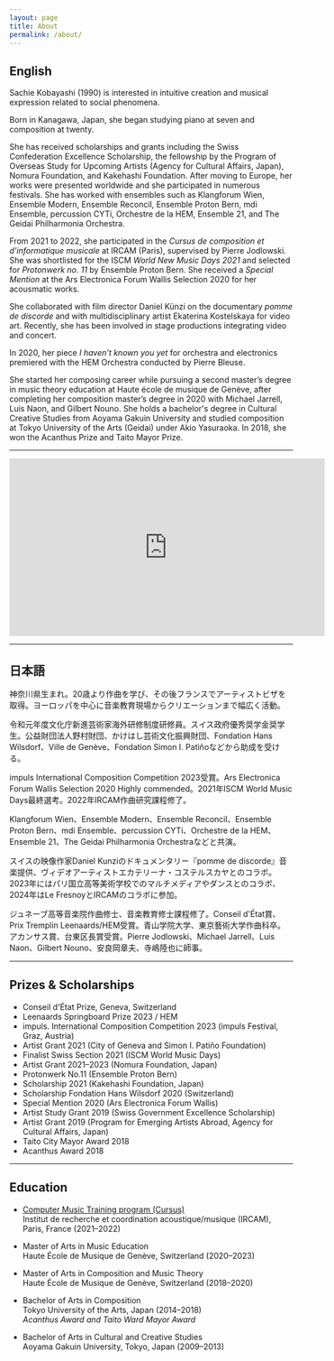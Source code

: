 ```yaml
---
layout: page
title: About
permalink: /about/
---
```

## English

Sachie Kobayashi (1990) is interested in intuitive creation and musical expression related to social phenomena.

Born in Kanagawa, Japan, she began studying piano at seven and composition at twenty.

She has received scholarships and grants including the Swiss Confederation Excellence Scholarship, the fellowship by the Program of Overseas Study for Upcoming Artists (Agency for Cultural Affairs, Japan), Nomura Foundation, and Kakehashi Foundation. After moving to Europe, her works were presented worldwide and she participated in numerous festivals. She has worked with ensembles such as Klangforum Wien, Ensemble Modern, Ensemble Reconcil, Ensemble Proton Bern, mdi Ensemble, percussion CYTi, Orchestre de la HEM, Ensemble 21, and The Geidai Philharmonia Orchestra.

From 2021 to 2022, she participated in the *Cursus de composition et d'informatique musicale* at IRCAM (Paris), supervised by Pierre Jodlowski. She was shortlisted for the ISCM *World New Music Days 2021* and selected for *Protonwerk no. 11* by Ensemble Proton Bern. She received a *Special Mention* at the Ars Electronica Forum Wallis Selection 2020 for her acousmatic works.

She collaborated with film director Daniel Künzi on the documentary *pomme de discorde* and with multidisciplinary artist Ekaterina Kostelskaya for video art. Recently, she has been involved in stage productions integrating video and concert.

In 2020, her piece *I haven’t known you yet* for orchestra and electronics premiered with the HEM Orchestra conducted by Pierre Bleuse.

She started her composing career while pursuing a second master’s degree in music theory education at Haute école de musique de Genève, after completing her composition master’s degree in 2020 with Michael Jarrell, Luis Naon, and Gilbert Nouno. She holds a bachelor's degree in Cultural Creative Studies from Aoyama Gakuin University and studied composition at Tokyo University of the Arts (Geidai) under Akio Yasuraoka. In 2018, she won the Acanthus Prize and Taito Mayor Prize.

---

<div class="video-container">
  <iframe width="560" height="315" src="https://www.youtube.com/embed/BPuq3Up4hzU?si=EfIqt80eRZmHbLAt" title="YouTube video player" frameborder="0" allow="accelerometer; autoplay; clipboard-write; encrypted-media; gyroscope; picture-in-picture; web-share" allowfullscreen></iframe>
</div>

---

## 日本語

神奈川県生まれ。20歳より作曲を学び、その後フランスでアーティストビザを取得。ヨーロッパを中心に音楽教育現場からクリエーションまで幅広く活動。

令和元年度文化庁新進芸術家海外研修制度研修員。スイス政府優秀奨学金奨学生。公益財団法人野村財団、かけはし芸術文化振興財団、Fondation Hans Wilsdorf、Ville de Genève、Fondation Simon I. Patiñoなどから助成を受ける。

impuls International Composition Competition 2023受賞。Ars Electronica Forum Wallis Selection 2020 Highly commended。2021年ISCM World Music Days最終選考。2022年IRCAM作曲研究課程修了。

Klangforum Wien、Ensemble Modern、Ensemble Reconcil、Ensemble Proton Bern、mdi Ensemble、percussion CYTi、Orchestre de la HEM、Ensemble 21、The Geidai Philharmonia Orchestraなどと共演。

スイスの映像作家Daniel Kunziのドキュメンタリー『pomme de discorde』音楽提供、ヴィデオアーティストエカテリーナ・コステルスカヤとのコラボ。2023年にはパリ国立高等美術学校でのマルチメディアやダンスとのコラボ、2024年はLe FresnoyとIRCAMのコラボに参加。

ジュネーブ高等音楽院作曲修士、音楽教育修士課程修了。Conseil d'État賞、Prix Tremplin Leenaards/HEM受賞。青山学院大学、東京藝術大学作曲科卒。アカンサス賞、台東区長賞受賞。Pierre Jodlowski、Michael Jarrell、Luis Naon、Gilbert Nouno、安良岡章夫、寺嶋陸也に師事。

---

## Prizes & Scholarships

- Conseil d'État Prize, Geneva, Switzerland  
- Leenaards Springboard Prize 2023 / HEM  
- impuls. International Composition Competition 2023 (impuls Festival, Graz, Austria)  
- Artist Grant 2021 (City of Geneva and Simon I. Patiño Foundation)  
- Finalist Swiss Section 2021 (ISCM World Music Days)  
- Artist Grant 2021–2023 (Nomura Foundation, Japan)  
- Protonwerk No.11 (Ensemble Proton Bern)  
- Scholarship 2021 (Kakehashi Foundation, Japan)  
- Scholarship Fondation Hans Wilsdorf 2020 (Switzerland)  
- Special Mention 2020 (Ars Electronica Forum Wallis)  
- Artist Study Grant 2019 (Swiss Government Excellence Scholarship)  
- Artist Grant 2019 (Program for Emerging Artists Abroad, Agency for Cultural Affairs, Japan)  
- Taito City Mayor Award 2018  
- Acanthus Award 2018  

---

## Education

- [Computer Music Training program (Cursus)](https://www.ircam.fr/transmission/formations-superieures/cursus)  
  Institut de recherche et coordination acoustique/musique (IRCAM), Paris, France (2021–2022)  

- Master of Arts in Music Education  
  Haute École de Musique de Genève, Switzerland (2020–2023)  

- Master of Arts in Composition and Music Theory  
  Haute École de Musique de Genève, Switzerland (2018–2020)  

- Bachelor of Arts in Composition  
  Tokyo University of the Arts, Japan (2014–2018)  
  *Acanthus Award and Taito Ward Mayor Award*  

- Bachelor of Arts in Cultural and Creative Studies  
  Aoyama Gakuin University, Tokyo, Japan (2009–2013)  
